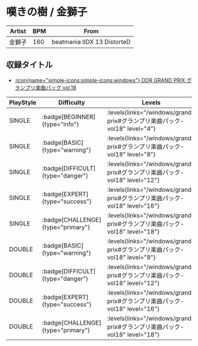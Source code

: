 # 嘆きの樹 / 金獅子

|Artist|BPM|From|
|------|---|----|
|金獅子|160|beatmania IIDX 13 DistorteD|

## 収録タイトル

- [:icon{name="simple-icons:simple-icons:windows"} DDR GRAND PRIX グランプリ楽曲パック vol.18](/windows/grand-prix#グランプリ楽曲パック-vol18)

|PlayStyle|Difficulty|Levels|Notes|Movie|
|---------|----------|------|-----|-----|
|SINGLE| :badge[BEGINNER]{type="info"}| :levels{links="/windows/grand-prix#グランプリ楽曲パック-vol18" level="4"}|138/3||
|SINGLE| :badge[BASIC]{type="warning"}| :levels{links="/windows/grand-prix#グランプリ楽曲パック-vol18" level="8"}|285/37||
|SINGLE| :badge[DIFFICULT]{type="danger"}| :levels{links="/windows/grand-prix#グランプリ楽曲パック-vol18" level="12"}|444/24||
|SINGLE| :badge[EXPERT]{type="success"}| :levels{links="/windows/grand-prix#グランプリ楽曲パック-vol18" level="16"}|666/16||
|SINGLE| :badge[CHALLENGE]{type="primary"}| :levels{links="/windows/grand-prix#グランプリ楽曲パック-vol18" level="18"}|763/27||
|DOUBLE| :badge[BASIC]{type="warning"}| :levels{links="/windows/grand-prix#グランプリ楽曲パック-vol18" level="8"}|274/40||
|DOUBLE| :badge[DIFFICULT]{type="danger"}| :levels{links="/windows/grand-prix#グランプリ楽曲パック-vol18" level="12"}|429/25||
|DOUBLE| :badge[EXPERT]{type="success"}| :levels{links="/windows/grand-prix#グランプリ楽曲パック-vol18" level="16"}|611/24||
|DOUBLE| :badge[CHALLENGE]{type="primary"}| :levels{links="/windows/grand-prix#グランプリ楽曲パック-vol18" level="18"}|666/30||
